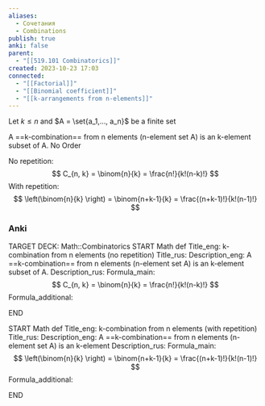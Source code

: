 ```yaml
---
aliases:
  - Сочетания
  - Combinations
publish: true
anki: false
parent:
  - "[[519.101 Combinatorics]]"
created: 2023-10-23 17:03
connected:
  - "[[Factorial]]"
  - "[[Binomial coefficient]]"
  - "[[k-arrangements from n-elements]]"
---
```

Let $k \leq n$  and $A = \set{a_1,..., a_n}$ be a finite set

A ==k-combination== from n elements (n-element set A) is an k-element subset of A. 
No Order

No repetition:
$$
C_{n, k} = \binom{n}{k} = \frac{n!}{k!(n-k)!}
$$
With repetition:
$$
\left(\binom{n}{k} \right) = \binom{n+k-1}{k} = \frac{(n+k-1)!}{k!(n-1)!}
$$



### Anki
TARGET DECK: Math::Combinatorics
START
Math def
Title_eng: k-combination from n elements (no repetition)
Title_rus: 
Description_eng: A ==k-combination== from n elements (n-element set A) is an k-element subset of A. 
Description_rus: 
Formula_main: $$
C_{n, k} = \binom{n}{k} = \frac{n!}{k!(n-k)!}
$$
Formula_additional:
<!--ID: 1698069941441-->
END

START
Math def
Title_eng: k-combination from n elements (with repetition)
Title_rus: 
Description_eng: A ==k-combination== from n elements (n-element set A) is an k-element 
Description_rus: 
Formula_main: $$
\left(\binom{n}{k} \right) = \binom{n+k-1}{k} = \frac{(n+k-1)!}{k!(n-1)!}
$$
Formula_additional:
<!--ID: 1698070674572-->
END
